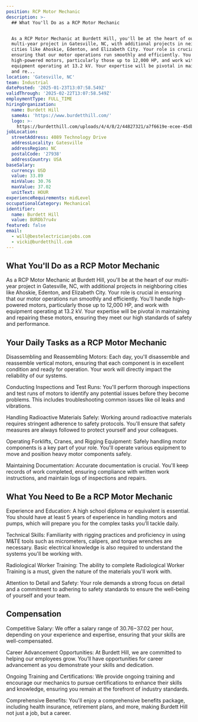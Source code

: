 ```yaml
---
position: RCP Motor Mechanic
description: >-
  ## What You'll Do as a RCP Motor Mechanic


  As a RCP Motor Mechanic at Burdett Hill, you'll be at the heart of our
  multi-year project in Gatesville, NC, with additional projects in neighboring
  cities like Ahoskie, Edenton, and Elizabeth City. Your role is crucial in
  ensuring that our motor operations run smoothly and efficiently. You'll handle
  high-powered motors, particularly those up to 12,000 HP, and work with
  equipment operating at 13.2 kV. Your expertise will be pivotal in maintaining
  and re...
location: 'Gatesville, NC'
team: Industrial
datePosted: '2025-01-23T13:07:58.549Z'
validThrough: '2025-02-22T13:07:58.549Z'
employmentType: FULL_TIME
hiringOrganization:
  name: Burdett Hill
  sameAs: 'https://www.burdetthill.com/'
  logo: >-
    https://burdetthill.com/uploads/4/4/8/2/44827321/a7f6619e-ecee-45db-ac13-7b1bffe6602c-4-5005-c.jpeg
jobLocation:
  streetAddress: 4089 Technology Drive
  addressLocality: Gatesville
  addressRegion: NC
  postalCode: '27938'
  addressCountry: USA
baseSalary:
  currency: USD
  value: 33.89
  minValue: 30.76
  maxValue: 37.02
  unitText: HOUR
experienceRequirements: midLevel
occupationalCategory: Mechanical
identifier:
  name: Burdett Hill
  value: BURDb7ru4v
featured: false
email:
  - will@bestelectricianjobs.com
  - vicki@burdetthill.com
---
```




## What You'll Do as a RCP Motor Mechanic

As a RCP Motor Mechanic at Burdett Hill, you'll be at the heart of our multi-year project in Gatesville, NC, with additional projects in neighboring cities like Ahoskie, Edenton, and Elizabeth City. Your role is crucial in ensuring that our motor operations run smoothly and efficiently. You'll handle high-powered motors, particularly those up to 12,000 HP, and work with equipment operating at 13.2 kV. Your expertise will be pivotal in maintaining and repairing these motors, ensuring they meet our high standards of safety and performance.

## Your Daily Tasks as a RCP Motor Mechanic

Disassembling and Reassembling Motors: Each day, you'll disassemble and reassemble vertical motors, ensuring that each component is in excellent condition and ready for operation. Your work will directly impact the reliability of our systems.

Conducting Inspections and Test Runs: You'll perform thorough inspections and test runs of motors to identify any potential issues before they become problems. This includes troubleshooting common issues like oil leaks and vibrations.

Handling Radioactive Materials Safely: Working around radioactive materials requires stringent adherence to safety protocols. You'll ensure that safety measures are always followed to protect yourself and your colleagues.

Operating Forklifts, Cranes, and Rigging Equipment: Safely handling motor components is a key part of your role. You'll operate various equipment to move and position heavy motor components safely.

Maintaining Documentation: Accurate documentation is crucial. You'll keep records of work completed, ensuring compliance with written work instructions, and maintain logs of inspections and repairs.

## What You Need to Be a RCP Motor Mechanic

Experience and Education: A high school diploma or equivalent is essential. You should have at least 5 years of experience in handling motors and pumps, which will prepare you for the complex tasks you’ll tackle daily.

Technical Skills: Familiarity with rigging practices and proficiency in using M&TE tools such as micrometers, calipers, and torque wrenches are necessary. Basic electrical knowledge is also required to understand the systems you'll be working with.

Radiological Worker Training: The ability to complete Radiological Worker Training is a must, given the nature of the materials you'll work with.

Attention to Detail and Safety: Your role demands a strong focus on detail and a commitment to adhering to safety standards to ensure the well-being of yourself and your team.

## Compensation

Competitive Salary: We offer a salary range of $30.76-$37.02 per hour, depending on your experience and expertise, ensuring that your skills are well-compensated.

Career Advancement Opportunities: At Burdett Hill, we are committed to helping our employees grow. You’ll have opportunities for career advancement as you demonstrate your skills and dedication.

Ongoing Training and Certifications: We provide ongoing training and encourage our mechanics to pursue certifications to enhance their skills and knowledge, ensuring you remain at the forefront of industry standards.

Comprehensive Benefits: You'll enjoy a comprehensive benefits package, including health insurance, retirement plans, and more, making Burdett Hill not just a job, but a career.